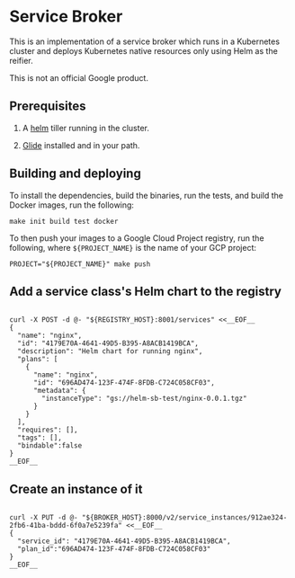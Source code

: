# Service Broker

This is an implementation of a service broker which runs in a Kubernetes
cluster and deploys Kubernetes native resources only using Helm as the reifier.

This is not an official Google product.

## Prerequisites

1) A [helm](https://github.com/k8s.io/helm) tiller running in the cluster.

2) [Glide](https://github.com/Masterminds/glide) installed and in your path.

## Building and deploying

To install the dependencies, build the binaries, run the tests, and build the Docker
images, run the following:

```
make init build test docker
```

To then push your images to a Google Cloud Project registry, run the following,
where `${PROJECT_NAME}` is the name of your GCP project:

```
PROJECT="${PROJECT_NAME}" make push
```

## Add a service class's Helm chart to the registry

```shell

curl -X POST -d @- "${REGISTRY_HOST}:8001/services" <<__EOF__
{
  "name": "nginx",
  "id": "4179E70A-4641-49D5-B395-A8ACB1419BCA",
  "description": "Helm chart for running nginx",
  "plans": [
    {
      "name": "nginx",
      "id": "696AD474-123F-474F-8FDB-C724C058CF03",
      "metadata": {
        "instanceType": "gs://helm-sb-test/nginx-0.0.1.tgz"
      }
    }
  ],
  "requires": [],
  "tags": [],
  "bindable":false
}
__EOF__

```


## Create an instance of it

```shell

curl -X PUT -d @- "${BROKER_HOST}:8000/v2/service_instances/912ae324-2fb6-41ba-bddd-6f0a7e5239fa" <<__EOF__
{
  "service_id": "4179E70A-4641-49D5-B395-A8ACB1419BCA",
  "plan_id":"696AD474-123F-474F-8FDB-C724C058CF03"
}
__EOF__

```
